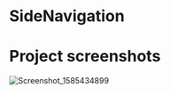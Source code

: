 # SideNavigation

# Project screenshots

![Screenshot_1585434899](https://user-images.githubusercontent.com/46758894/77835429-ac5bd300-7176-11ea-8d9b-c2bcb4030060.png)


